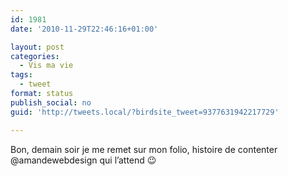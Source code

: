 ```yaml
---
id: 1981
date: '2010-11-29T22:46:16+01:00'

layout: post
categories:
  - Vis ma vie
tags:
  - tweet
format: status
publish_social: no
guid: 'http://tweets.local/?birdsite_tweet=9377631942217729'

---
```


Bon, demain soir je me remet sur mon folio, histoire de contenter @amandewebdesign qui l’attend 😉